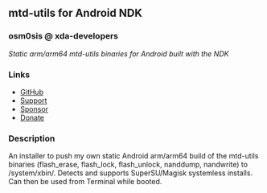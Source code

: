 ## mtd-utils for Android NDK
### osm0sis @ xda-developers
*Static arm/arm64 mtd-utils binaries for Android built with the NDK*

### Links
* [GitHub](https://github.com/Magisk-Modules-Repo/mtd-ndk)
* [Support](https://is.gd/osm0_)
* [Sponsor](https://github.com/sponsors/osm0sis)
* [Donate](https://www.paypal.me/osm0sis)

### Description
An installer to push my own static Android arm/arm64 build of the mtd-utils binaries (flash_erase, flash_lock, flash_unlock, nanddump, nandwrite) to /system/xbin/. Detects and supports SuperSU/Magisk systemless installs. Can then be used from Terminal while booted.
